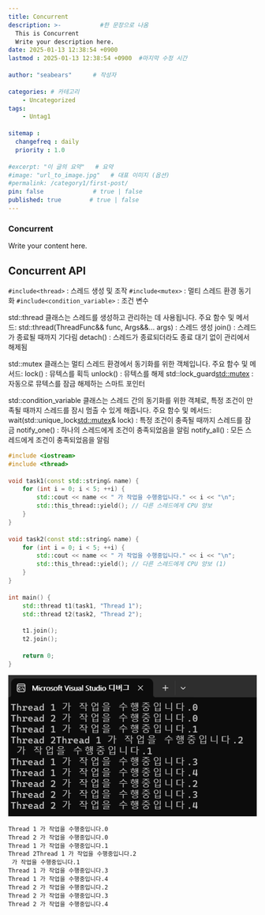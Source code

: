 ```yaml
---
title: Concurrent
description: >-           #한 문장으로 나옴
  This is Concurrent
  Write your description here.
date: 2025-01-13 12:38:54 +0900
lastmod : 2025-01-13 12:38:54 +0900  #마지막 수정 시간

author: "seabears"      # 작성자

categories: # 카테고리
    - Uncategorized  
tags: 
    - Untag1

sitemap :
  changefreq : daily
  priority : 1.0

#excerpt: "이 글의 요약"   # 요약
#image: "url_to_image.jpg"   # 대표 이미지 (옵션)
#permalink: /category1/first-post/
pin: false              # true | false
published: true        # true | false
---
```



### Concurrent
Write your content here.

## Concurrent API

`#include<thread>` : 스레드 생성 및 조작
`#include<mutex>` : 멀티 스레드 환경 동기화
`#include<condition_variable>` : 조건 변수


std::thread 클래스는 스레드를 생성하고 관리하는 데 사용됩니다.
주요 함수 및 메서드:
std::thread(ThreadFunc&& func, Args&&... args) : 스레드 생성
join() : 스레드가 종료될 때까지 기다림
detach() : 스레드가 종료되더라도 종료 대기 없이 관리에서 해제됨


std::mutex 클래스는 멀티 스레드 환경에서 동기화를 위한 객체입니다.
주요 함수 및 메서드:
lock() : 뮤텍스를 획득
unlock() : 뮤텍스를 해제
std::lock_guard<std::mutex> : 자동으로 뮤텍스를 잠금 해제하는 스마트 포인터


std::condition_variable 클래스는 스레드 간의 동기화를 위한 객체로, 특정 조건이 만족될 때까지 스레드를 잠시 멈출 수 있게 해줍니다.
주요 함수 및 메서드:
wait(std::unique_lock<std::mutex>& lock) : 특정 조건이 충족될 때까지 스레드를 잠금
notify_one() : 하나의 스레드에게 조건이 충족되었음을 알림
notify_all() : 모든 스레드에게 조건이 충족되었음을 알림




```cpp
#include <iostream>
#include <thread>

void task1(const std::string& name) {
    for (int i = 0; i < 5; ++i) {
        std::cout << name << " 가 작업을 수행중입니다." << i << "\n";
        std::this_thread::yield(); // 다른 스레드에게 CPU 양보
    }
}

void task2(const std::string& name) {
    for (int i = 0; i < 5; ++i) {
        std::cout << name << " 가 작업을 수행중입니다." << i << "\n";
        std::this_thread::yield(); // 다른 스레드에게 CPU 양보 (1)
    }
}

int main() {
    std::thread t1(task1, "Thread 1");
    std::thread t2(task2, "Thread 2");

    t1.join();
    t2.join();

    return 0;
}
```

![cmd 출력](/_posts/1.C++/Concurrent1.png)

```cmd
Thread 1 가 작업을 수행중입니다.0
Thread 2 가 작업을 수행중입니다.0
Thread 1 가 작업을 수행중입니다.1
Thread 2Thread 1 가 작업을 수행중입니다.2
 가 작업을 수행중입니다.1
Thread 1 가 작업을 수행중입니다.3
Thread 1 가 작업을 수행중입니다.4
Thread 2 가 작업을 수행중입니다.2
Thread 2 가 작업을 수행중입니다.3
Thread 2 가 작업을 수행중입니다.4
```


